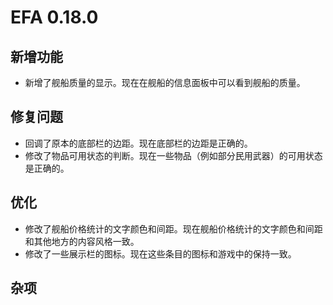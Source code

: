 # EFA 0.18.0

## 新增功能

- 新增了舰船质量的显示。现在在舰船的信息面板中可以看到舰船的质量。

## 修复问题

- 回调了原本的底部栏的边距。现在底部栏的边距是正确的。
- 修改了物品可用状态的判断。现在一些物品（例如部分民用武器）的可用状态是正确的。

## 优化

- 修改了舰船价格统计的文字颜色和间距。现在舰船价格统计的文字颜色和间距和其他地方的内容风格一致。
- 修改了一些展示栏的图标。现在这些条目的图标和游戏中的保持一致。

## 杂项
